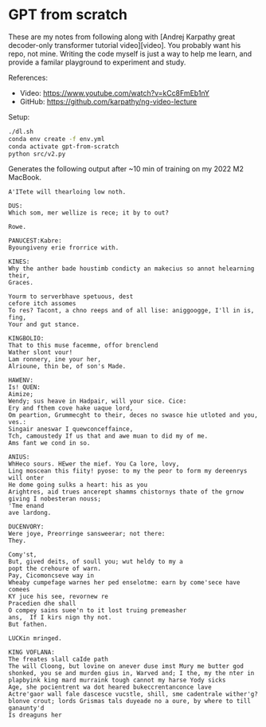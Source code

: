 # GPT from scratch

These are my notes from following along with [Andrej Karpathy great decoder-only transformer tutorial video][video]. You probably want his repo, not mine. Writing the code myself is just a way to help me learn, and provide a familar playground to experiment and study.

References:

- Video: https://www.youtube.com/watch?v=kCc8FmEb1nY
- GitHub: https://github.com/karpathy/ng-video-lecture


Setup:

```bash
./dl.sh
conda env create -f env.yml
conda activate gpt-from-scratch
python src/v2.py
```

Generates the following output after ~10 min of training on my 2022 M2 MacBook.

```
A'ITete will thearloing low noth.

DUS:
Which som, mer wellize is rece; it by to out?

Rowe.

PANUCEST:Kabre:
Byoungiveny erie frorrice with.

KINES:
Why the anther bade houstimb condicty an makecius so annot helearning their,
Graces.

Yourm to serverbhave spetuous, dest
cefore itch assomes
To res? Tacont, a chno reeps and of all lise: aniggoogge, I'll in is, fing,
Your and gut stance.

KINGBOLIO:
That to this muse facemme, offor brenclend
Wather slont vour!
Lam ronnery, ine your her,
Alrioune, thin be, of son's Made.

HAWENV:
Is! QUEN:
Aimize;
Wendy; sus heave in Hadpair, will your sice. Cice:
Ery and fthem cove hake uaque lord,
Om peartion, Grummecght to their, deces no swasce hie utloted and you, ves.:
Singair aneswar I quewconceffaince,
Tch, camoustedy If us that and awe muan to did my of me.
Ams fant we cond in so.

ANIUS:
WhHeco sours. HEwer the mief. You Ca lore, lovy,
Ling moscean this fiity! pyose: to my the peor to form my dereenrys will onter
He dome going sulks a heart: his as you
Arightres, aid trues ancerept shamms chistornys thate of the grnow giving I nobesteran nouss;
'Tme enand
ave lardong.

DUCENVORY:
Were joye, Preorringe sansweerar; not there:
They.

Comy'st,
But, gived deits, of soull you; wut heldy to my a
popt the crehoure of warn.
Pay, Cicomoncseve way in
Wheaby cumpefage warnes her ped enselotme: earn by come'sece have comees
KY juce his see, revornew re
Pracedien dhe shall
O compey sains suee'n to it lost truing premeasher
ans,  If I kirs nign thy not.
But fathen.

LUCKin mringed.

KING VOFLANA:
The freates slall caIde path
The will Cloong, but lovine on anever duse imst Mury me butter god shonked, you se and murden gius in, Warved and; I the, my the nter in plapbyink king mard murraink tough cannot my harse Yody sicks
Age, she pocientrent wa dot heared bukeccrentanconce lave
Actre'gaor wall fale dascesce vucstle, shill, sme cadentrale wither'g? blonve crout; lords Grismas tals duyeade no a oure, by where to till ganaunty'd
Is dreaguns her
```
